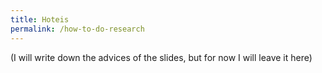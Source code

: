 ```yaml
---
title: Hoteis
permalink: /how-to-do-research
---
```


(I will write down the advices of the slides, but for now I will leave it here)

<script async class="speakerdeck-embed" data-id="bafdb10b35df4eaab664963bd92513b2" data-ratio="1.33333333333333" src="//speakerdeck.com/assets/embed.js"></script>
